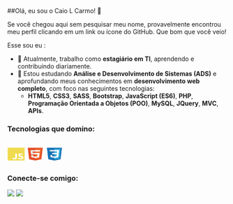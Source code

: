 ##Olá, eu sou o Caio L Carmo! 👋

Se você chegou aqui sem pesquisar meu nome, provavelmente encontrou meu perfil clicando em um link ou ícone do GitHub. Que bom que você veio!

Esse sou eu :

- 🔭 Atualmente, trabalho como **estagiário em TI**, aprendendo e contribuindo diariamente.
- 🌱 Estou estudando **Análise e Desenvolvimento de Sistemas (ADS)** e aprofundando meus conhecimentos em **desenvolvimento web completo**, com foco nas seguintes tecnologias:
  - **HTML5**, **CSS3**, **SASS**, **Bootstrap**, **JavaScript (ES6)**, **PHP**, **Programação Orientada a Objetos (POO)**, **MySQL**, **JQuery**, **MVC**, **APIs**.

### Tecnologias que domino:

<div style="display: inline_block"><br>
  <img align="center" alt="Caio-Js" height="30" width="40" src="https://raw.githubusercontent.com/devicons/devicon/master/icons/javascript/javascript-plain.svg">
  <img align="center" alt="Caio-HTML" height="30" width="40" src="https://raw.githubusercontent.com/devicons/devicon/master/icons/html5/html5-original.svg">
  <img align="center" alt="Caio-CSS" height="30" width="40" src="https://raw.githubusercontent.com/devicons/devicon/master/icons/css3/css3-original.svg">
</div>
  
##

### Conecte-se comigo:

<div> 
  <a href = "mailto:caiolucasprofissional@gmail.com"><img src="https://img.shields.io/badge/-Gmail-%23333?style=for-the-badge&logo=gmail&logoColor=white" target="_blank"></a>
  <a href="https://www.linkedin.com/in/caio-l-carmo-115510185" target="_blank"><img src="https://img.shields.io/badge/-LinkedIn-%230077B5?style=for-the-badge&logo=linkedin&logoColor=white" target="_blank"></a> 
</div>
